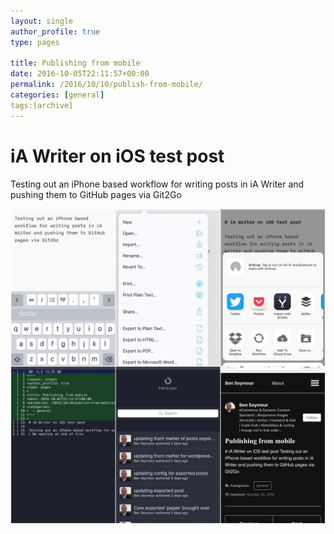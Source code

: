 ```yaml
---
layout: single
author_profile: true
type: pages

title: Publishing from mobile
date: 2016-10-05T22:11:57+00:00
permalink: /2016/10/10/publish-from-mobile/
categories: [general]
tags:[archive]
---
```


# iA Writer on iOS test post

Testing out an iPhone based workflow for writing posts in iA Writer and pushing them to GitHub pages via Git2Go

![Mobile Publishing](/images/posts/mobile-publishing.jpg)
